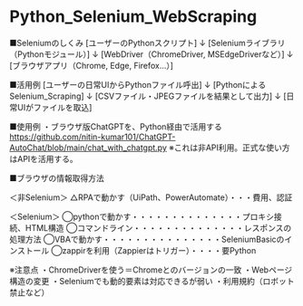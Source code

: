# Python_Selenium_WebScraping

■Seleniumのしくみ
[ユーザーのPythonスクリプト]
       ↓
[Seleniumライブラリ（Pythonモジュール）]
       ↓
[WebDriver（ChromeDriver, MSEdgeDriverなど）]
       ↓
[ブラウザアプリ（Chrome, Edge, Firefox...）]

■活用例
[ユーザーの日常UIからPythonファイル呼出]
       ↓
[PythonによるSelenium_Scraping]
       ↓
[CSVファイル・JPEGファイルを結果として出力]
       ↓
[日常UIがファイルを取込]

■使用例
・ブラウザ版ChatGPTを、Python経由で活用する
https://github.com/nitin-kumar101/ChatGPT-AutoChat/blob/main/chat_with_chatgpt.py
※これは非API利用。正式な使い方はAPIを活用する。

■ブラウザの情報取得方法

＜非Selenium＞
△RPAで動かす（UiPath、PowerAutomate）・・・費用、認証

＜Selenium＞
◯pythonで動かす・・・・・・・・・・・・・・プロキシ接続、HTML構造
◯コマンドライン・・・・・・・・・・・・・・レスポンスの処理方法
◯VBAで動かす・・・・・・・・・・・・・・・SeleniumBasicのインストール
◯zappirを利用（Zappierはトリガー）・・・・要Python

※注意点
・ChromeDriverを使う＝Chromeとのバージョンの一致
・Webページ構造の変更
・Seleniumでも動的要素は対応できるが弱い
・利用規約（ロボット禁止など）
